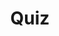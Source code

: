 ---
title: "Quiz"
pass_percentage: 70
type: "test"
questions:
  - id: "q1"
    text: "What was successfully deployed in this tutorial?"
    type: "single-answer"
    marks: 2
    options:
      - id: "a"
        text: "Only WordPress site"
      - id: "b"
        text: "WordPress site and MySQL database with Persistent Volumes"
        is_correct: true
      - id: "c"
        text: "Only MySQL database"
      - id: "d"
        text: "Redis cache and WordPress site"
  - id: "q2"
    text: "What key skills were gained in this tutorial?"
    type: "multiple-answers"
    marks: 2
    options:
      - id: "a"
        text: "Importing manifest files"
        is_correct: true
      - id: "b"
        text: "Creating persistent volumes"
        is_correct: true
      - id: "c"
        text: "Setting up CI/CD pipelines"
      - id: "d"
        text: "Configuring database backups"
  - id: "q3"
    text: "Which platform provided the deployment environment?"
    type: "short_answer" 
    marks: 2
    correct_answer: "Meshery" 
---